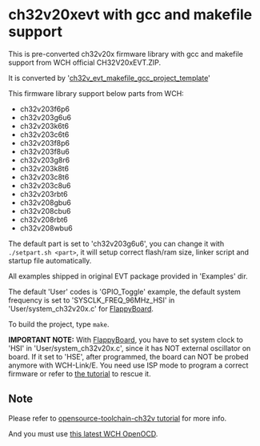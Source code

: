 # ch32v20xevt with gcc and makefile support

This is pre-converted ch32v20x firmware library with gcc and makefile support from WCH official CH32V20xEVT.ZIP. 

It is converted by '[ch32v_evt_makefile_gcc_project_template](https://github.com/cjacker/ch32v_evt_makefile_gcc_project_template)'

This firmware library support below parts from WCH:

- ch32v203f6p6
- ch32v203g6u6
- ch32v203k6t6
- ch32v203c6t6
- ch32v203f8p6
- ch32v203f8u6
- ch32v203g8r6
- ch32v203k8t6
- ch32v203c8t6
- ch32v203c8u6
- ch32v203rbt6
- ch32v208gbu6
- ch32v208cbu6
- ch32v208rbt6
- ch32v208wbu6

The default part is set to 'ch32v203g6u6', you can change it with `./setpart.sh <part>`, it will setup correct flash/ram size, linker script and startup file automatically.

All examples shipped in original EVT package provided in 'Examples' dir.

The default 'User' codes is 'GPIO_Toggle' example, the default system frequency is set to 'SYSCLK_FREQ_96MHz_HSI' in 'User/system_ch32v20x.c' for [FlappyBoard](https://github.com/metro94/FlappyBoard).

To build the project, type `make`.

**IMPORTANT NOTE:** With [FlappyBoard](https://github.com/metro94/FlappyBoard), you have to set system clock to 'HSI' in 'User/system_ch32v20x.c', since it has NOT external oscillator on board. If it set to 'HSE', after programmed, the board can NOT be probed anymore with WCH-Link/E. You need use ISP mode to program a correct firmware or refer to [the tutorial](https://github.com/cjacker/opensource-toolchain-ch32v) to rescue it.

## Note

Please refer to [opensource-toolchain-ch32v tutorial](https://github.com/cjacker/opensource-toolchain-ch32v) for more info.

And you must use [this latest WCH OpenOCD](https://github.com/cjacker/wch-openocd).

